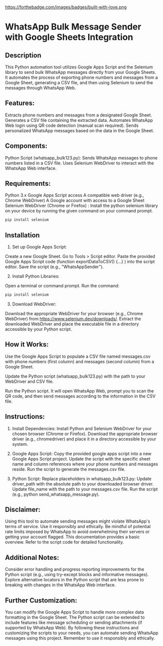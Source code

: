 https://forthebadge.com/images/badges/built-with-love.png

# WhatsApp Bulk Message Sender with Google Sheets Integration

## Description

This Python automation tool utilizes Google Apps Script and the Selenium library to send bulk WhatsApp messages directly from your Google Sheets. It automates the process of exporting phone numbers and messages from a Google Sheet, generating a CSV file, and then using Selenium to send the messages through WhatsApp Web.

## Features:

Extracts phone numbers and messages from a designated Google Sheet.
Generates a CSV file containing the extracted data.
Automates WhatsApp Web login using QR code detection (manual scan required).
Sends personalized WhatsApp messages based on the data in the Google Sheet.

## Components:

Python Script (whatsapp_bulk123.py):
Sends WhatsApp messages to phone numbers listed in a CSV file.
Uses Selenium WebDriver to interact with the WhatsApp Web interface.

## Requirements:
Python 3.x
Google Apps Script access
A compatible web driver (e.g., Chrome WebDriver)
A Google account with access to a Google Sheet
Selenium WebDriver (Chrome or Firefox) : Install the python selenium library on your device by running the given command on your command prompt.
```bash
pip install selenium
```

## Installation

1. Set up Google Apps Script:

Create a new Google Sheet.
Go to Tools > Script editor.
Paste the provided Google Apps Script code (function exportDataToCSV() {...} ) into the script editor.
Save the script (e.g., "WhatsAppSender").

2. Install Python Libraries:

Open a terminal or command prompt.
Run the command: 
```bash
pip install selenium
```

3. Download WebDriver:

Download the appropriate WebDriver for your browser (e.g., Chrome WebDriver) from https://www.selenium.dev/downloads/.
Extract the downloaded WebDriver and place the executable file in a directory accessible by your Python script.

## How it Works:

Use the Google Apps Script to populate a CSV file named messages.csv with phone numbers (first column) and messages (second column) from a Google Sheet.

Update the Python script (whatsapp_bulk123.py) with the path to your WebDriver and CSV file.

Run the Python script. It will open WhatsApp Web, prompt you to scan the QR code, and then send messages according to the information in the CSV file.

## Instructions:

1. Install Dependencies:
Install Python and Selenium WebDriver for your chosen browser (Chrome or Firefox).
Download the appropriate browser driver (e.g., chromedriver) and place it in a directory accessible by your system.

2. Google Apps Script:
Copy the provided google apps script into a new Google Apps Script project.
Update the script with the specific sheet name and column references where your phone numbers and messages reside.
Run the script to generate the messages.csv file.

3. Python Script:
Replace placeholders in whatsapp_bulk123.py:
Update driver_path with the absolute path to your downloaded browser driver.
Update file_name with the path to your messages.csv file.
Run the script (e.g., python send_whatsapp_message.py).

## Disclaimer:

Using this tool to automate sending messages might violate WhatsApp's terms of service. Use it responsibly and ethically.
Be mindful of potential rate limits imposed by WhatsApp to avoid overwhelming their servers or getting your account flagged.
This documentation provides a basic overview. Refer to the script code for detailed functionality.

## Additional Notes:

Consider error handling and progress reporting improvements for the Python script (e.g., using try-except blocks and informative messages).
Explore alternative locators in the Python script that are less prone to breaking with changes in the WhatsApp Web interface.

## Further Customization:

You can modify the Google Apps Script to handle more complex data formatting in the Google Sheet.
The Python script can be extended to include features like message scheduling or sending attachments (if supported by WhatsApp Web).
By following these instructions and customizing the scripts to your needs, you can automate sending WhatsApp messages using this project. Remember to use it responsibly and ethically.
